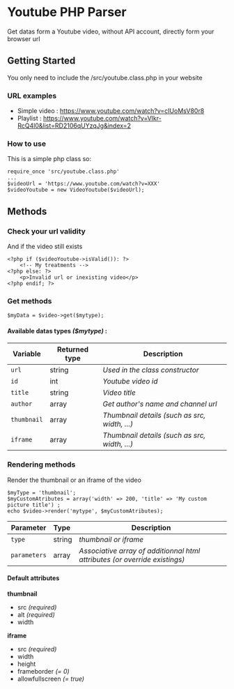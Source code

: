 # Youtube PHP Parser

Get datas form a Youtube video, without API account, directly form your browser url 

## Getting Started

You only need to include the /src/youtube.class.php in your website

### URL examples

* Simple video : https://www.youtube.com/watch?v=cIUoMsV80r8
* Playlist : https://www.youtube.com/watch?v=VIkr-RcQ4l0&list=RD2106qUYzqJg&index=2

### How to use

This is a simple php class so:

```
require_once 'src/youtube.class.php'
...
$videoUrl = 'https://www.youtube.com/watch?v=XXX'
$videoYoutube = new VideoYoutube($videoUrl);
```

## Methods

### Check your url validity 

And if the video still exists

```
<?php if ($videoYoutube->isValid()): ?>
    <!-- My treatments -->
<?php else: ?>
    <p>Invalid url or inexisting video</p>
<?php endif; ?>
```

### Get methods

```
$myData = $video->get($mytype);
```

#### Available datas types *($mytype)* :

| Variable | Returned type | Description |
|---|---|---|
| `url` | string | *Used in the class constructor* |
| `id` | int | *Youtube video id* |
| `title` | string | *Video title* |
| `author` | array | *Get author's name and channel url* |
| `thumbnail` | array | *Thumbnail details (such as src, width, ...)* |
| `iframe` | array | *Thumbnail details (such as src, width, ...)* |

### Rendering methods

Render the thumbnail or an iframe of the video

```
$myType = 'thumbnail';
$myCustomAtributes = array('width' => 200, 'title' => 'My custom picture title') ;
echo $video->render('mytype', $myCustomAtributes);
```

| Parameter | Type | Description |
|---|:---|---|
| `type` | string | *thumbnail or iframe* |
| `parameters` | array | *Associative array of additionnal html attributes (or override existings)* |

#### Default attributes

**thumbnail**

* src *(required)*
* alt *(required)*
* width

**iframe**

* src *(required)*
* width 
* height
* frameborder *(= 0)*
* allowfullscreen *(= true)*
